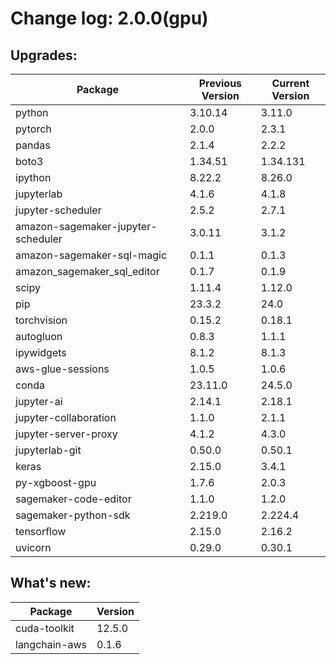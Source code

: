 # Change log: 2.0.0(gpu)

## Upgrades: 

Package | Previous Version | Current Version
---|---|---
python|3.10.14|3.11.0
pytorch|2.0.0|2.3.1
pandas|2.1.4|2.2.2
boto3|1.34.51|1.34.131
ipython|8.22.2|8.26.0
jupyterlab|4.1.6|4.1.8
jupyter-scheduler|2.5.2|2.7.1
amazon-sagemaker-jupyter-scheduler|3.0.11|3.1.2
amazon-sagemaker-sql-magic|0.1.1|0.1.3
amazon_sagemaker_sql_editor|0.1.7|0.1.9
scipy|1.11.4|1.12.0
pip|23.3.2|24.0
torchvision|0.15.2|0.18.1
autogluon|0.8.3|1.1.1
ipywidgets|8.1.2|8.1.3
aws-glue-sessions|1.0.5|1.0.6
conda|23.11.0|24.5.0
jupyter-ai|2.14.1|2.18.1
jupyter-collaboration|1.1.0|2.1.1
jupyter-server-proxy|4.1.2|4.3.0
jupyterlab-git|0.50.0|0.50.1
keras|2.15.0|3.4.1
py-xgboost-gpu|1.7.6|2.0.3
sagemaker-code-editor|1.1.0|1.2.0
sagemaker-python-sdk|2.219.0|2.224.4
tensorflow|2.15.0|2.16.2
uvicorn|0.29.0|0.30.1

## What's new: 

Package | Version 
---|---
cuda-toolkit|12.5.0
langchain-aws|0.1.6

